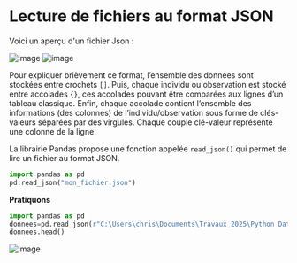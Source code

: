 # Lecture de fichiers au format JSON

Voici un aperçu d'un fichier Json :

![image](https://github.com/user-attachments/assets/10248d49-8dbf-4074-959f-d14804769a36)
![image](https://github.com/user-attachments/assets/103dd1c4-a10f-49fa-9c72-7146e74c39a4)


Pour expliquer brièvement ce format, l’ensemble des données sont stockées entre crochets ```[]```. Puis, chaque individu ou observation est stocké entre accolades ```{}```, ces accolades pouvant être comparées aux lignes d’un tableau classique. Enfin, chaque accolade contient l’ensemble des informations (des colonnes) de l’individu/observation sous forme de clés-valeurs séparées par des virgules. Chaque couple clé-valeur représente une colonne de la ligne.

La librairie Pandas propose une fonction appelée ```read_json()``` qui permet de lire un fichier au format JSON.

```python
import pandas as pd 
pd.read_json("mon_fichier.json") 
```

__Pratiquons__
```python
import pandas as pd
donnees=pd.read_json(r"C:\Users\chris\Documents\Travaux_2025\Python Data Science\employees.json")
donnees.head()
```
![image](https://github.com/user-attachments/assets/c1955259-ca41-42b8-b9b6-66ad56dc556d)


